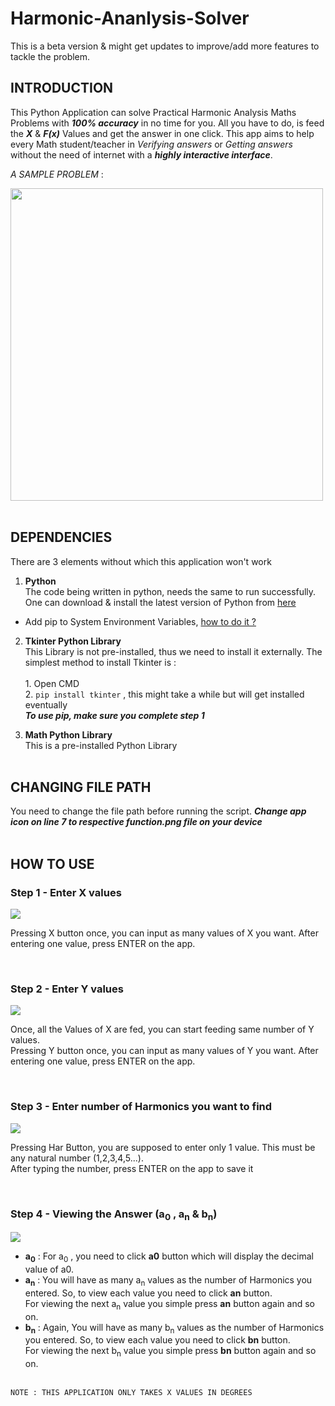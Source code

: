 # Harmonic-Ananlysis-Solver
This is a beta version &amp; might get updates to improve/add more features to tackle the problem.

## INTRODUCTION <BR>
  This Python Application can solve Practical Harmonic Analysis Maths Problems with ***100% accuracy*** in no time for you. All you have to do, is feed the ***X*** & ***F(x)*** Values and get the answer in one click. This app aims to help every Math student/teacher in _Verifying answers_ or _Getting answers_ without the need of internet with a ***highly interactive interface***.<br><p>_A SAMPLE PROBLEM_ :</p><img src = "https://encrypted-tbn0.gstatic.com/images?q=tbn:ANd9GcQlbPfF2T13vJi2vNwUzElPWofurOldSeQ5jiPI-4unHNiZZ5AIsnuZPpYA0LqCA3I6cw&usqp=CAU" width = "500px"><br><br>
  
## DEPENDENCIES <BR>
  There are 3 elements without which this application won't work<br>
  1. **Python** <br>
    The code being written in python, needs the same to run successfully. One can download & install the latest version of Python from [here](https://www.python.org/downloads/) <br>
  - Add pip to System Environment Variables, [how to do it ?](https://stackoverflow.com/questions/23708898/pip-is-not-recognized-as-an-internal-or-external-command)<br>
  
  2. **Tkinter Python Library** <br>
    This Library is not pre-installed, thus we need to install it externally. The simplest method to install Tkinter is :<br><br>
    1. Open CMD <br>
    2. ```pip install tkinter``` , this might take a while but will get installed eventually <br>
  ***To use pip, make sure you complete step 1***<br>
  
  3. **Math Python Library** <br>
    This is a pre-installed Python Library <br><br>
  
## CHANGING FILE PATH <br>
  You need to change the file path before running the script.
  ***Change app icon on line 7 to respective function.png file on your device*** <br><br>
  
## HOW TO USE <br>
  
  ### Step 1  - Enter **X** values<br>
  <img src='https://www.linkpicture.com/q/entr_x_val.png' type='image'><p>Pressing X button once, you can input as many values of X you want. After entering one value, press ENTER on the app.</p><br>
  
  ### Step 2 - Enter **Y** values<br>
  <img src='https://www.linkpicture.com/q/entr_y_val.png' type='image'><p>Once, all the Values of X are fed, you can start feeding same number of Y values.<br>Pressing Y button once, you can input as many values of Y you want. After entering one value, press ENTER on the app.</p><br>
  
  ### Step 3 - Enter number of **Harmonics** you want to find<br>
  <img src='https://www.linkpicture.com/q/entr_har_val.png' type='image'><p>Pressing Har Button, you are supposed to enter only 1 value. This must be any natural number (1,2,3,4,5...).<br>After typing the number, press ENTER on the app to save it</p><br>
  
  ### Step 4 - Viewing the Answer (a<sub>0</sub> , a<sub>n</sub> & b<sub>n</sub>)<br>
  <img src='https://www.linkpicture.com/q/answers.png' type='image'><br>
  - **a<sub>0</sub>** : For a<sub>0</sub> , you need to click **a0** button which will display the decimal value of a0.<br>
  - **a<sub>n</sub>** : You will have as many a<sub>n</sub> values as the number of Harmonics you entered. So, to view each value you need to click **an** button.<br> For viewing the next a<sub>n</sub> value you simple press **an** button again and so on. 
  - **b<sub>n</sub>** : Again, You will have as many b<sub>n</sub> values as the number of Harmonics you entered. So, to view each value you need to click **bn** button.<br> For viewing the next b<sub>n</sub> value you simple press **bn** button again and so on. <br><br>
  
  
  ```
  NOTE : THIS APPLICATION ONLY TAKES X VALUES IN DEGREES
  ```
